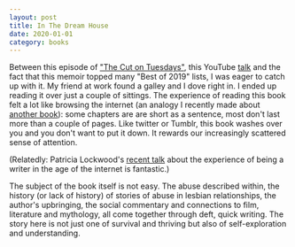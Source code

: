 ```yaml
---
layout: post
title: In The Dream House
date: 2020-01-01
category: books
---
```


Between this episode of <a href="https://www.thecut.com/2019/11/the-cut-on-tuesdays-when-a-relationship-becomes-a-nightmare.html">"The Cut on Tuesdays"</a>, this YouTube <a href="https://www.youtube.com/watch?v=1xhigiIRvms">talk</a> and the fact that this memoir topped many "Best of 2019" lists, I was eager to catch up with it. My friend at work found a galley and I dove right in. I ended up reading it over just a couple of sittings. The experience of reading this book felt a lot like browsing the internet (an analogy I recently made about <a href="https://www.goodreads.com/review/show/2957014029?book_show_action=false&from_review_page=1">another book</a>): some chapters are are short as a sentence, most don't last more than a couple of pages. Like twitter or Tumblr, this book washes over you and you don't want to put it down. It rewards our increasingly scattered sense of attention. 

(Relatedly: Patricia Lockwood's <a href="https://www.lrb.co.uk/the-paper/v41/n04/patricia-lockwood/the-communal-mind">recent talk</a> about the experience of being a writer in the age of the internet is fantastic.)

The subject of the book itself is not easy. The abuse described within, the history (or lack of history) of stories of abuse in lesbian relationships, the author's upbringing, the social commentary and connections to film, literature and mythology, all come together through deft, quick writing. The story here is not just one of survival and thriving but also of self-exploration and understanding. 